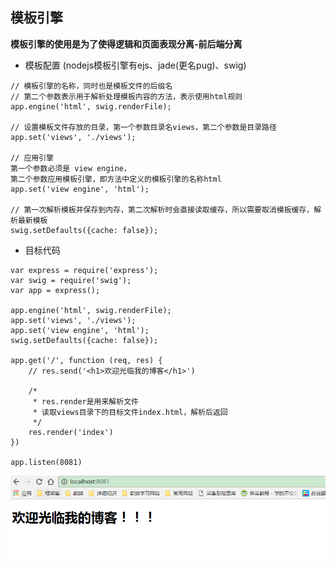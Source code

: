 ## 模板引擎

**模板引擎的使用是为了使得逻辑和页面表现分离-前后端分离**

* 模板配置 (nodejs模板引擎有ejs、jade(更名pug)、swig)

```
// 模板引擎的名称，同时也是模板文件的后缀名
// 第二个参数表示用于解析处理模板内容的方法，表示使用html规则
app.engine('html', swig.renderFile);

// 设置模板文件存放的目录，第一个参数目录名views，第二个参数是目录路径
app.set('views', './views');

// 应用引擎
第一个参数必须是 view engine，
第二个参数应用模板引擎，即方法中定义的模板引擎的名称html
app.set('view engine', 'html');

// 第一次解析模板并保存到内存，第二次解析时会直接读取缓存，所以需要取消模板缓存，解析最新模板
swig.setDefaults({cache: false});
```

* 目标代码

```
var express = require('express');
var swig = require('swig');
var app = express();

app.engine('html', swig.renderFile);
app.set('views', './views');
app.set('view engine', 'html');
swig.setDefaults({cache: false});

app.get('/', function (req, res) {
    // res.send('<h1>欢迎光临我的博客</h1>')

    /*
     * res.render是用来解析文件
     * 读取views目录下的目标文件index.html，解析后返回
     */
    res.render('index')
})

app.listen(8081)

```

![](/博客管理系统/img/模板引擎.jpg)
